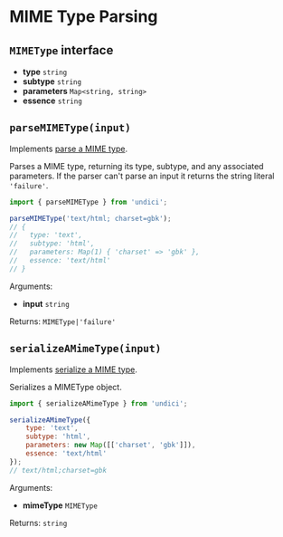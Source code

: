 # MIME Type Parsing

## `MIMEType` interface

-   **type** `string`
-   **subtype** `string`
-   **parameters** `Map<string, string>`
-   **essence** `string`

## `parseMIMEType(input)`

Implements [parse a MIME type](https://mimesniff.spec.whatwg.org/#parse-a-mime-type).

Parses a MIME type, returning its type, subtype, and any associated parameters. If the parser can't parse an input it returns the string literal `'failure'`.

```js
import { parseMIMEType } from 'undici';

parseMIMEType('text/html; charset=gbk');
// {
//   type: 'text',
//   subtype: 'html',
//   parameters: Map(1) { 'charset' => 'gbk' },
//   essence: 'text/html'
// }
```

Arguments:

-   **input** `string`

Returns: `MIMEType|'failure'`

## `serializeAMimeType(input)`

Implements [serialize a MIME type](https://mimesniff.spec.whatwg.org/#serialize-a-mime-type).

Serializes a MIMEType object.

```js
import { serializeAMimeType } from 'undici';

serializeAMimeType({
    type: 'text',
    subtype: 'html',
    parameters: new Map([['charset', 'gbk']]),
    essence: 'text/html'
});
// text/html;charset=gbk
```

Arguments:

-   **mimeType** `MIMEType`

Returns: `string`
